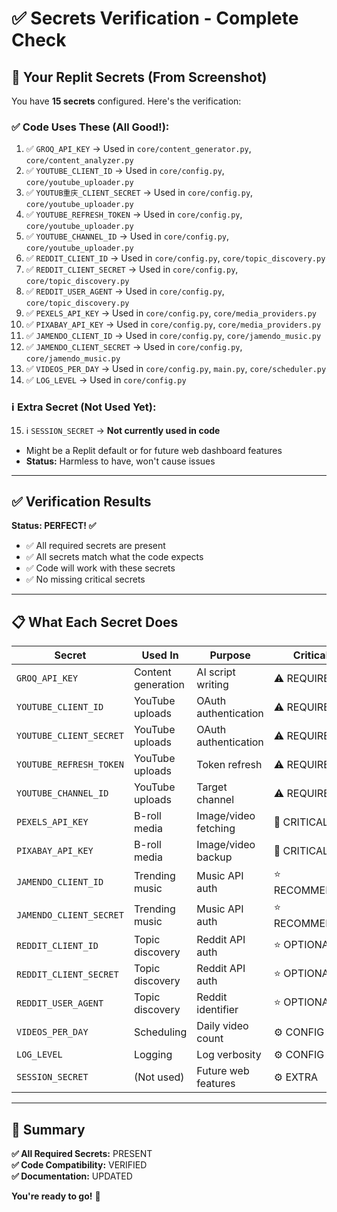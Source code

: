 # ✅ Secrets Verification - Complete Check

## 📸 Your Replit Secrets (From Screenshot)

You have **15 secrets** configured. Here's the verification:

### ✅ **Code Uses These** (All Good!):

1. ✅ `GROQ_API_KEY` → Used in `core/content_generator.py`, `core/content_analyzer.py`
2. ✅ `YOUTUBE_CLIENT_ID` → Used in `core/config.py`, `core/youtube_uploader.py`
3. ✅ `YOUTUB重庆_CLIENT_SECRET` → Used in `core/config.py`, `core/youtube_uploader.py`
4. ✅ `YOUTUBE_REFRESH_TOKEN` → Used in `core/config.py`, `core/youtube_uploader.py`
5. ✅ `YOUTUBE_CHANNEL_ID` → Used in `core/config.py`, `core/youtube_uploader.py`
6. ✅ `REDDIT_CLIENT_ID` → Used in `core/config.py`, `core/topic_discovery.py`
7. ✅ `REDDIT_CLIENT_SECRET` → Used in `core/config.py`, `core/topic_discovery.py`
8. ✅ `REDDIT_USER_AGENT` → Used in `core/config.py`, `core/topic_discovery.py`
9. ✅ `PEXELS_API_KEY` → Used in `core/config.py`, `core/media_providers.py`
10. ✅ `PIXABAY_API_KEY` → Used in `core/config.py`, `core/media_providers.py`
11. ✅ `JAMENDO_CLIENT_ID` → Used in `core/config.py`, `core/jamendo_music.py`
12. ✅ `JAMENDO_CLIENT_SECRET` → Used in `core/config.py`, `core/jamendo_music.py`
13. ✅ `VIDEOS_PER_DAY` → Used in `core/config.py`, `main.py`, `core/scheduler.py`
14. ✅ `LOG_LEVEL` → Used in `core/config.py`

### ℹ️ **Extra Secret** (Not Used Yet):

15. ℹ️ `SESSION_SECRET` → **Not currently used in code**
   - Might be a Replit default or for future web dashboard features
   - **Status:** Harmless to have, won't cause issues

---

## ✅ Verification Results

**Status: PERFECT! ✅**

- ✅ All required secrets are present
- ✅ All secrets match what the code expects
- ✅ Code will work with these secrets
- ✅ No missing critical secrets

---

## 📋 What Each Secret Does

| Secret | Used In | Purpose | Critical? |
|--------|---------|---------|-----------|
| `GROQ_API_KEY` | Content generation | AI script writing | ⚠️ REQUIRED |
| `YOUTUBE_CLIENT_ID` | YouTube uploads | OAuth authentication | ⚠️ REQUIRED |
| `YOUTUBE_CLIENT_SECRET` | YouTube uploads | OAuth authentication | ⚠️ REQUIRED |
| `YOUTUBE_REFRESH_TOKEN` | YouTube uploads | Token refresh | ⚠️ REQUIRED |
| `YOUTUBE_CHANNEL_ID` | YouTube uploads | Target channel | ⚠️ REQUIRED |
| `PEXELS_API_KEY` | B-roll media | Image/video fetching | 🔴 CRITICAL |
| `PIXABAY_API_KEY` | B-roll media | Image/video backup | 🔴 CRITICAL |
| `JAMENDO_CLIENT_ID` | Trending music | Music API auth | ⭐ RECOMMENDED |
| `JAMENDO_CLIENT_SECRET` | Trending music | Music API auth | ⭐ RECOMMENDED |
| `REDDIT_CLIENT_ID` | Topic discovery | Reddit API auth | ⭐ OPTIONAL |
| `REDDIT_CLIENT_SECRET` | Topic discovery | Reddit API auth | ⭐ OPTIONAL |
| `REDDIT_USER_AGENT` | Topic discovery | Reddit identifier | ⭐ OPTIONAL |
| `VIDEOS_PER_DAY` | Scheduling | Daily video count | ⚙️ CONFIG |
| `LOG_LEVEL` | Logging | Log verbosity | ⚙️ CONFIG |
| `SESSION_SECRET` | (Not used) | Future web features | ⚙️ EXTRA |

---

## 🎯 Summary

**✅ All Required Secrets:** PRESENT  
**✅ Code Compatibility:** VERIFIED  
**✅ Documentation:** UPDATED  

**You're ready to go!** 🚀

